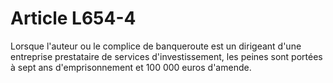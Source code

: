 # Article L654-4

Lorsque l'auteur ou le complice de banqueroute est un dirigeant d'une entreprise prestataire de services d'investissement, les peines sont portées à sept ans d'emprisonnement et 100 000 euros d'amende.